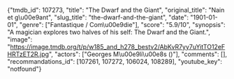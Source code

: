 {"tmdb_id": 107273, "title": "The Dwarf and the Giant", "original_title": "Nain et g\u00e9ant", "slug_title": "the-dwarf-and-the-giant", "date": "1901-01-01", "genre": ["Fantastique / Com\u00e9die"], "score": "5.9/10", "synopsis": "A magician explores two halves of his self: The Dwarf and the Giant.", "image": "https://image.tmdb.org/t/p/w185_and_h278_bestv2/AbKvR7yy7uYitTO12eFHRTzET2R.jpg", "actors": ["Georges M\u00e9li\u00e8s ()"], "comments": [], "recommandations_id": [107261, 107272, 106024, 108289], "youtube_key": "notfound"}